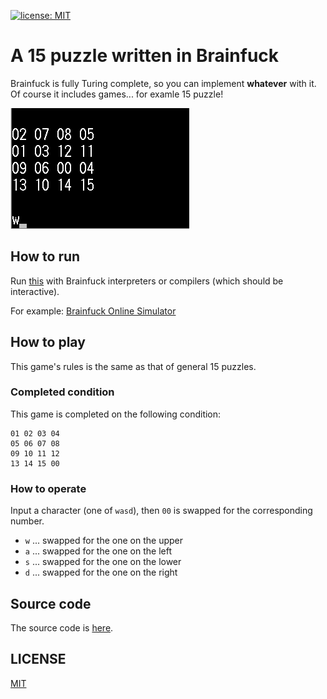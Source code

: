 [![license: MIT](https://img.shields.io/badge/license-MIT-yellow.svg)](https://github.com/ArkArk/brainfuck-online-simulator/blob/master/LICENSE)

# A 15 puzzle written in Brainfuck

Brainfuck is fully Turing complete, so you can implement **whatever** with it. Of course it includes games... for examle 15 puzzle!

![demo](/demo.gif)

## How to run

Run [this](/src/15puzzle.bf) with Brainfuck interpreters or compilers (which should be interactive).

For example: [Brainfuck Online Simulator](https://arkark.github.io/brainfuck-online-simulator/)

## How to play

This game's rules is the same as that of general 15 puzzles.

### Completed condition

This game is completed on the following condition:

```
01 02 03 04
05 06 07 08
09 10 11 12
13 14 15 00
```

### How to operate

Input a character (one of `wasd`), then `00` is swapped for the corresponding number.

- `w` ... swapped for the one on the upper
- `a` ... swapped for the one on the left
- `s` ... swapped for the one on the lower
- `d` ... swapped for the one on the right

## Source code

The source code is [here](/src/15puzzle.bf).

## LICENSE

[MIT](https://opensource.org/licenses/MIT)
